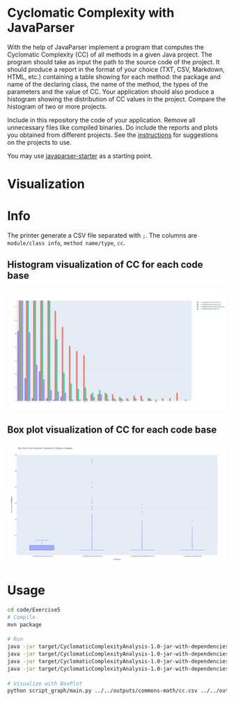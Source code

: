 # Cyclomatic Complexity with JavaParser

With the help of JavaParser implement a program that computes the Cyclomatic Complexity (CC) of all methods in a given Java project. The program should take as input the path to the source code of the project. It should produce a report in the format of your choice (TXT, CSV, Markdown, HTML, etc.) containing a table showing for each method: the package and name of the declaring class, the name of the method, the types of the parameters and the value of CC.
Your application should also produce a histogram showing the distribution of CC values in the project. Compare the histogram of two or more projects.


Include in this repository the code of your application. Remove all unnecessary files like compiled binaries. Do include the reports and plots you obtained from different projects. See the [instructions](../sujet.md) for suggestions on the projects to use.

You may use [javaparser-starter](../code/javaparser-starter) as a starting point.

# Visualization  

# Info 

The printer generate a CSV file separated with `;`. The columns are `module/class info`, `method name/type`, `cc`. 

## Histogram visualization of CC for each code base
![Visualization of CC on apache project](ressources/Exo5histo.png) 

## Box plot visualization of CC for each code base
![Visualization of CC on apache project](ressources/Exo5boxplot.png) 



# Usage

```sh
cd code/Exercise5
# Compile
mvn package

# Run 
java -jar target/CyclomaticComplexityAnalysis-1.0-jar-with-dependencies.jar ../../projects_codebase/commons-cli/src > ../../outputs/commons-cli/cc.csv
java -jar target/CyclomaticComplexityAnalysis-1.0-jar-with-dependencies.jar ../../projects_codebase/commons-collections/src > ../../outputs/commons-collections/cc.csv
java -jar target/CyclomaticComplexityAnalysis-1.0-jar-with-dependencies.jar ../../projects_codebase/commons-lang/src > ../../outputs/commons-lang/cc.csv
java -jar target/CyclomaticComplexityAnalysis-1.0-jar-with-dependencies.jar ../../projects_codebase/commons-math/src > ../../outputs/commons-math/cc.csv

# Visualize with BoxPlot
python script_graph/main.py ../../outputs/commons-math/cc.csv ../../outputs/commons-lang/cc.csv ../../outputs/commons-collections/cc.csv ../../outputs/commons-cli/cc.csv
```

